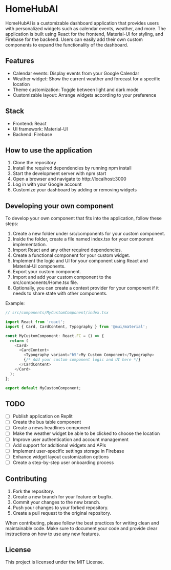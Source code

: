 # HomeHubAI
HomeHubAI is a customizable dashboard application that provides users with personalized widgets such as calendar events, weather, and more. The application is built using React for the frontend, Material-UI for styling, and Firebase for the backend. Users can easily add their own custom components to expand the functionality of the dashboard.

## Features
- Calendar events: Display events from your Google Calendar
- Weather widget: Show the current weather and forecast for a specific location
- Theme customization: Toggle between light and dark mode
- Customizable layout: Arrange widgets according to your preference

## Stack
- Frontend: React
- UI framework: Material-UI
- Backend: Firebase

## How to use the application
1. Clone the repository
2. Install the required dependencies by running npm install
3. Start the development server with npm start
4. Open a browser and navigate to http://localhost:3000
5. Log in with your Google account
6. Customize your dashboard by adding or removing widgets

## Developing your own component
To develop your own component that fits into the application, follow these steps:

1. Create a new folder under src/components for your custom component.
2. Inside the folder, create a file named index.tsx for your component implementation.
3. Import React and any other required dependencies.
4. Create a functional component for your custom widget.
5. Implement the logic and UI for your component using React and Material-UI components.
6. Export your custom component.
7. Import and add your custom component to the src/components/Home.tsx file.
8. Optionally, you can create a context provider for your component if it needs to share state with other components.

Example:

```javascript
// src/components/MyCustomComponent/index.tsx

import React from 'react';
import { Card, CardContent, Typography } from '@mui/material';

const MyCustomComponent: React.FC = () => {
  return (
    <Card>
      <CardContent>
        <Typography variant="h5">My Custom Component</Typography>
        {/* Add your custom component logic and UI here */}
      </CardContent>
    </Card>
  );
};

export default MyCustomComponent;
```
## TODO
- [ ] Publish application on Replit
- [ ] Create the bus table component
- [ ] Create a news headlines component
- [ ] Make the weather widget be able to be clicked to choose the location
- [ ] Improve user authentication and account management
- [ ] Add support for additional widgets and APIs
- [ ] Implement user-specific settings storage in Firebase
- [ ] Enhance widget layout customization options
- [ ] Create a step-by-step user onboarding process
## Contributing
1. Fork the repository.
2. Create a new branch for your feature or bugfix.
3. Commit your changes to the new branch.
4. Push your changes to your forked repository.
5. Create a pull request to the original repository.

When contributing, please follow the best practices for writing clean and maintainable code. Make sure to document your code and provide clear instructions on how to use any new features.

## License
This project is licensed under the MIT License.
